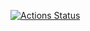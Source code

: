 [![Actions Status](https://github.com/ecasdqina/library_cpp/workflows/verify/badge.svg)](https://github.com/ecasdqina/library_cpp/actions)
